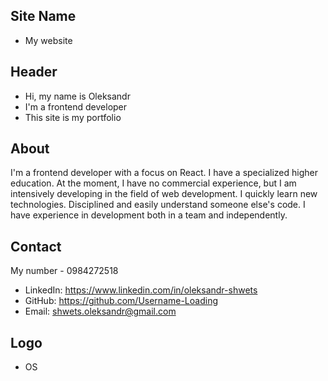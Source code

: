## Site Name
- My website

## Header
- Hi, my name is Oleksandr
- I'm a frontend developer
- This site is my portfolio

## About
I'm a frontend developer with a focus on React. I have a specialized higher education. At the moment, I have no commercial experience, but I am intensively developing in the field of web development. I quickly learn new technologies. Disciplined and easily understand someone else's code. I have experience in development both in a team and independently.

## Contact
My number - 0984272518

- LinkedIn: https://www.linkedin.com/in/oleksandr-shwets
- GitHub: https://github.com/Username-Loading
- Email: shwets.oleksandr@gmail.com

## Logo
- OS
